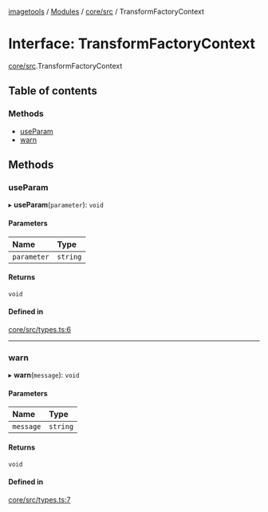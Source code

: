 [imagetools](../README.md) / [Modules](../modules.md) / [core/src](../modules/core_src.md) / TransformFactoryContext

# Interface: TransformFactoryContext

[core/src](../modules/core_src.md).TransformFactoryContext

## Table of contents

### Methods

- [useParam](core_src.TransformFactoryContext.md#useparam)
- [warn](core_src.TransformFactoryContext.md#warn)

## Methods

### useParam

▸ **useParam**(`parameter`): `void`

#### Parameters

| Name | Type |
| :------ | :------ |
| `parameter` | `string` |

#### Returns

`void`

#### Defined in

[core/src/types.ts:6](https://github.com/JonasKruckenberg/imagetools/blob/edbc774/packages/core/src/types.ts#L6)

___

### warn

▸ **warn**(`message`): `void`

#### Parameters

| Name | Type |
| :------ | :------ |
| `message` | `string` |

#### Returns

`void`

#### Defined in

[core/src/types.ts:7](https://github.com/JonasKruckenberg/imagetools/blob/edbc774/packages/core/src/types.ts#L7)
